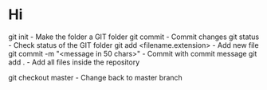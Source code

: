 # Hi

git init - Make the folder a GIT folder
git commit - Commit changes
git status - Check status of the GIT folder
git add <filename.extension> - Add new file
git commit -m "<message in 50 chars>" - Commit with commit message
git add . - Add all files inside the repository

git checkout master - Change back to master branch
